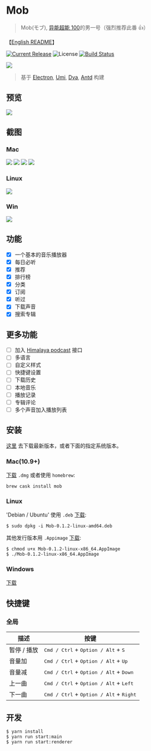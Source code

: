 # Mob

> Mob(モブ), [异能超能 100](https://www.bilibili.com/bangumi/media/md5058)的男一号（强烈推荐此番 👍）

【[English README](https://github.com/zenghongtu/Mob/blob/master/README.md)】

[![Current Release](https://img.shields.io/github/release/zenghongtu/Mob.svg?style=flat-square)](https://github.com/zenghongtu/Mob/releases)
![License](https://img.shields.io/github/license/zenghongtu/Mob.svg?style=flat-square)
[![Build Status](https://travis-ci.org/zenghongtu/Mob.svg?branch=master)](https://travis-ci.org/zenghongtu/Mob) [](https://camo.githubusercontent.com/367dc8fdf5ea8444dd116c43c7900d9a1b1e9862/68747470733a2f2f696d672e736869656c64732e696f2f6769746875622f6c6963656e73652f7472617a796e2f69656173654d757369632e7376673f7374796c653d666c61742d737175617265)

<img src="https://github.com/zenghongtu/Mob/blob/master/build/icons/128x128.png" />

> 基于 [Electron](https://github.com/electron/electron), [Umi](https://github.com/umijs/umi), [Dva](https://github.com/dvajs/dva), [Antd](https://github.com/ant-design/ant-design) 构建

## 预览

![](images/mob-preview.gif)

## 截图

### Mac

![](images/2019-05-12-23-50-45.png)
![](images/2019-05-12-23-50-58.png)
![](images/2019-05-13-00-26-40.png)
![](images/2019-05-13-00-27-08.png)

### Linux

![](images/2019-05-13-19-05-12.png)

### Win

![](images/2019-05-13-19-07-26.png)

## 功能

- [x] 一个基本的音乐播放器
- [x] 每日必听
- [x] 推荐
- [x] 排行榜
- [x] 分类
- [x] 订阅
- [x] 听过
- [x] 下载声音
- [x] 搜索专辑

## 更多功能

- [ ] 加入 [Himalaya podcast](https://www.himalaya.com/) 接口
- [ ] 多语言
- [ ] 自定义样式
- [ ] 快捷键设置
- [ ] 下载历史
- [ ] 本地音乐
- [ ] 播放记录
- [ ] 专辑评论
- [ ] 多个声音加入播放列表

## 安装

[这里](https://github.com/zenghongtu/Mob/releases/latest) 去下载最新版本，或者下面的指定系统版本。

### Mac(10.9+)

[下载](https://github.com/zenghongtu/Mob/releases/download/v0.1.2/Mob-0.1.2-mac.dmg) `.dmg` 或者使用 `homebrew`:

```
brew cask install mob
```

### Linux

'Debian / Ubuntu' 使用 `.deb` [下载](https://github.com/zenghongtu/Mob/releases/download/v0.1.2/Mob-0.1.2-linux-amd64.deb):

```
$ sudo dpkg -i Mob-0.1.2-linux-amd64.deb
```

其他发行版本用 `.Appimage` [下载](https://github.com/zenghongtu/Mob/releases/download/v0.1.2/Mob-0.1.2-linux-x86_64.AppImage):

```
$ chmod u+x Mob-0.1.2-linux-x86_64.AppImage
$ ./Mob-0.1.2-linux-x86_64.AppImage
```

### Windows

[下载](https://github.com/zenghongtu/Mob/releases/download/v0.1.2/Mob-0.1.2-win.exe)

## 快捷键

### 全局

| 描述        | 按键                                                               |
| ----------- | ------------------------------------------------------------------ |
| 暂停 / 播放 | <kbd>Cmd / Ctrl</kbd> + <kbd>Option / Alt</kbd> + <kbd>S</kbd>     |
| 音量加      | <kbd>Cmd / Ctrl</kbd> + <kbd>Option / Alt</kbd> + <kbd>Up</kbd>    |
| 音量减      | <kbd>Cmd / Ctrl</kbd> + <kbd>Option / Alt</kbd> + <kbd>Down</kbd>  |
| 上一曲      | <kbd>Cmd / Ctrl</kbd> + <kbd>Option / Alt</kbd> + <kbd>Left</kbd>  |
| 下一曲      | <kbd>Cmd / Ctrl</kbd> + <kbd>Option / Alt</kbd> + <kbd>Right</kbd> |

## 开发

```
$ yarn install
$ yarn run start:main
$ yarn run start:renderer
```
